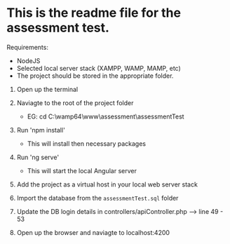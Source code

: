 # This is the readme file for the assessment test.

Requirements: 
- NodeJS
- Selected local server stack (XAMPP, WAMP, MAMP, etc)
- The project should be stored in the appropriate folder.

1. Open up the terminal
2. Naviagte to the root of the project folder 
    - EG: cd C:\wamp64\www\assessment\assessmentTest

3. Run 'npm install'
    - This will install then necessary packages

4. Run 'ng serve'
    - This will start the local Angular server

5. Add the project as a virtual host in your local web server stack
6. Import the database from the `assessmentTest.sql` folder
7. Update the DB login details in controllers/apiController.php --> line 49 - 53
8. Open up the browser and naviagte to localhost:4200